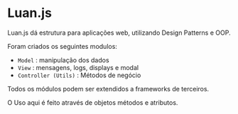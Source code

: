 <h1>Luan.js</h1>

<p>Luan.js dá estrutura para aplicações web, utilizando Design Patterns e OOP.</p>

<p>Foram criados os seguintes modulos:</p>

<ul>
 <li><code>Model</code> : manipulação dos dados</li>
 <li><code>View</code> : mensagens, logs, displays e modal</li>
 <li><code>Controller (Utils)</code> : Métodos de negócio</li>
</ul>

<p>Todos os módulos podem ser extendidos a frameworks de terceiros.</p>

<!--/************** Creational Pattern

        - Manipulação e criação de objetos
        - Controle  da criação do mesmo

        Padrões:  Constructor, Factory, Abstract, Prototype, Singleton and Builder. 

        ****************************************************************************/



         /************** Structural Pattern

        - Estrutura do projeto
        - Composição dos objetos para fazer  relação dos mesmos.

        Padrões:  Decorator, Facade, Flyweight, Adapter and Proxy. 

        ****************************************************************************/


         /************** Behavioral Pattern

        - Simplificar comunicação entre objetos

        Padrões:  Iterator, Mediator, Observer and Visitor.

        *****************************************************************************/ -->
<p>O Uso aqui é feito através de objetos métodos e atributos.</p>
